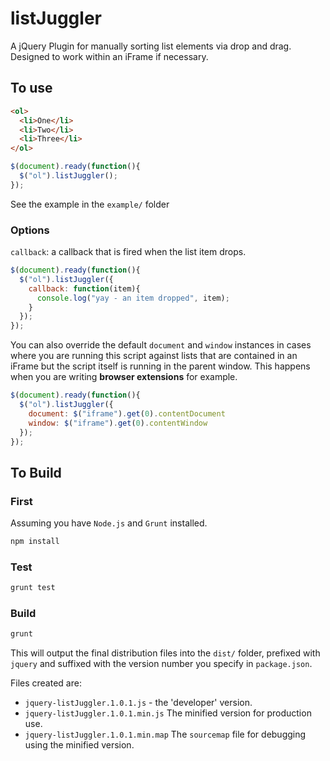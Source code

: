 listJuggler
===========

A jQuery Plugin for manually sorting list elements via drop and drag.
Designed to work within an iFrame if necessary.

## To use

```html
<ol>
  <li>One</li>
  <li>Two</li>
  <li>Three</li>
</ol>
```

```javascript
$(document).ready(function(){
  $("ol").listJuggler();
});
```

See the example in the `example/` folder

### Options

`callback`: a callback that is fired when the list item drops.

```javascript
$(document).ready(function(){
  $("ol").listJuggler({
    callback: function(item){
      console.log("yay - an item dropped", item);
    }
  });
});
```

You can also override the default `document` and `window` instances in cases
where you are running this script against lists that are contained
in an iFrame but the script itself is running in the parent window.
This happens when you are writing **browser extensions** for example.

```javascript
$(document).ready(function(){
  $("ol").listJuggler({
    document: $("iframe").get(0).contentDocument
    window: $("iframe").get(0).contentWindow
  });
});
```

## To Build

### First

Assuming you have `Node.js` and `Grunt` installed.

```bash
npm install
```

### Test

```bash
grunt test
```

### Build

```bash
grunt
```

This will output the final distribution files into the `dist/` folder, prefixed with `jquery` and suffixed with the version number you specify in `package.json`.

Files created are:

* `jquery-listJuggler.1.0.1.js` - the 'developer' version.
* `jquery-listJuggler.1.0.1.min.js` The minified version for production use.
* `jquery-listJuggler.1.0.1.min.map` The `sourcemap` file for debugging using the minified version.

